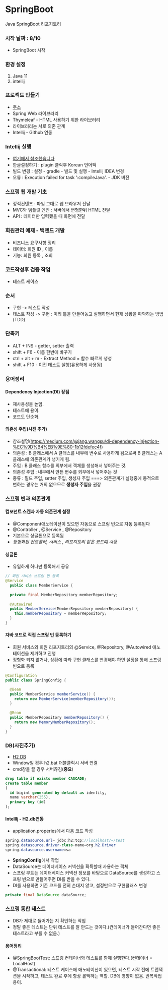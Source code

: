 # SpringBoot
Java SpringBoot 리포지토리


### 시작 날짜 : 8/10
- SpringBoot 시작

### 환경 설정
1. Java 11
2. intellij

### 프로젝트 만들기
- [주소](https://start.spring.io/)
- Spring Web 라이브러리
- Thymeleaf - HTML 사용하기 위한 라이브러리
- 라이브러리는 서로 의존 관계
- Intellij - Github 연동

### Intellij 실행
- [여기에서 참조했습니다](https://goddaehee.tistory.com/249)
- 한글설정하기 : plugin 클릭후 Korean 언어팩 
- 빌드 변경 : 설정 - gradle - 빌드 및 실행 - Intellij IDEA 변경
- 오류 : Execution failed for task ':compileJava'. - JDK 버전 

### 스프링 웹 개발 기초
- 정적컨텐츠 : 파일 그대로 웹 브라우저 전달
- MVC와 템플릿 엔진 : 서버에서 변형한뒤 HTML 전달
- API : 데이터만 입력했을 때 화면에 전달

### 회원관리 예제 - 백엔드 개발
- 비즈니스 요구사항 정리
- 데이터: 회원 ID , 이름
- 기능: 회원 등록 , 조회

### 코드작성후 검증 작업
- 테스트 케이스 


### 순서
- 구현 -> 테스트 작성 
- 테스트 작성 -> 구현 : 미리 틀을 만들어놓고 실행하면서 현재 상황을 파악하는 방법(TDD)



### 단축키
- ALT + INS - getter, setter 출력
- shift + F6 - 이름 한번에 바꾸기
- ctrl + alt + m - Extract Method = 함수 빠르게 생성
- shift + F10 - 이전 테스트 실행(유용하게 사용됨)


### 용어정리
#### Dependency Injection(DI) 장점
- 재사용성을 높임.
- 테스트에 용이.
- 코드도 단순화.

#### 의존성 주입(사진 추가)
- 참조설명(https://medium.com/@jang.wangsu/di-dependency-injection-%EC%9D%B4%EB%9E%80-1b12fdefec4f)
- 의존성 : B 클래스에서 A 클래스를 내부에 변수로 사용하게 됨으로써 B 클래스는 A 클래스에 의존관계가 생기게 됨.
- 주입 : B 클래스 함수를 외부에서 객체를 생성해서 넣어주는 것.
- 의존성 주입 : 내부에서 만든 변수를 외부에서 넣어주는 것
- 종류 : 필드 주입, setter 주입, 생성자 주입 ===> 의존관계가 실행중에 동적으로 변하는 경우는 거의 없으므로 **생성자 주입**을 권장


### 스프링 빈과 의존관계

#### 컴포넌트 스캔과 자동 의존관계 설정
- @Component애노테이션이 있으면 자동으로 스프링 빈으로 자동 등록된다
- @Controller , @Service , @Repository
- 기본으로 싱글톤으로 등록됨
- *정형화된 컨트롤러, 서비스 , 리포지토리 같은 코드떄 사용*


#### 싱글톤
- 유일하게 하나만 등록해서 공유


```java
// 회원 서비스 스프링 빈 등록
@Service
  public class MemberService {
  
  private final MemberRepository memberRepository;
  
  @Autowired
  public MemberService(MemberRepository memberRepository) {
    this.memberRepository = memberRepository;
  }
}


```

#### 자바 코드로 직접 스프링 빈 등록하기
- 회원 서비스와 회원 리포지토리의 @Service, @Repository, @Autowired 애노테이션을 제거하고 진행
- 정형화 되지 않거나, 상황에 따라 구현 클래스를 변경해야 하면 설정을 통해 스프링 빈으로 등록

```java
@Configuration
public class SpringConfig {

  @Bean
  public MemberService memberService() {
    return new MemberService(memberRepository());
  }
  
  @Bean
  public MemberRepository memberRepository() {
    return new MemoryMemberRepository();
  }
}
```


### DB(사진추가)
- [H2 DB](https://www.h2database.com)
- Window일 경우 h2.bat 더블클릭시 서버 연결
- cmd창을 끌 경우 서버끊김(**중요**)


```sql
drop table if exists member CASCADE;
create table member
(
  id bigint generated by default as identity,
  name varchar(255),
  primary key (id)
);
```

#### IntellIj - H2.db연동

- application.properies에서 다음 코드 작성

```java
spring.datasource.url= jdbc:h2:tcp://localhost/~/test
spring.datasource.driver-class-name=org.h2.Driver
spring.datasource.username=sa
```

- **SpringConfig**에서 작업
- DataSource는 데이터베이스 커넥션을 획득할때 사용하는 객체
- 스프링 부트는 데이터베이스 커넥션 정보를 바탕으로 DataSource를 생성하고 스프링 빈으로 만들어주면 DI를 받을 수 있다.
- DI를 사용하면 기존 코드를 전혀 손대지 않고, 설정만으로 구현클래스 변경

```java
private final DataSource dataSource;
```

### 스프링 통합 테스트

- DB가 제대로 들어가는 지 확인하는 작업
- 정말 좋은 테스트는 단위 테스트를 잘 만드는 것이다.(컨테이너가 들어간다면 좋은 테스트라고 부를 수 없음.)

#### 용어정리
- @SpringBootTest: 스프링 컨테이너와 테스트를 함께 실행한다.(컨테이너 = LocalHost)
- @Transactional: 테스트 케이스에 애노테이션이 있으면, 테스트 시작 전에 트랜잭션을 시작하고, 테스트 완료 후에 항상 롤백하는 역할. DB에 영향이 없음. 반복작업 용이.


